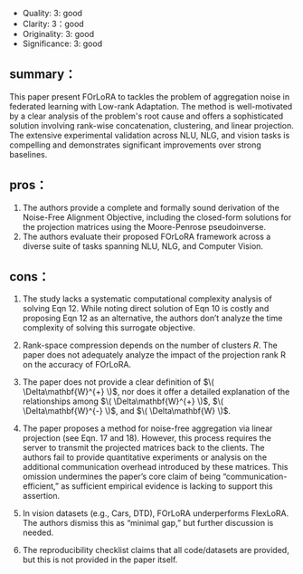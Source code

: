 
- Quality: 3: good
- Clarity: 3：good
- Originality: 3: good
- Significance: 3: good

## summary：
This paper present FOrLoRA to tackles the problem of aggregation noise in federated learning with Low-rank Adaptation. The method is well-motivated by a clear analysis of the problem's root cause and offers a sophisticated solution involving rank-wise concatenation, clustering, and linear projection. The extensive experimental validation across NLU, NLG, and vision tasks is compelling and demonstrates significant improvements over strong baselines.


## pros：
1. The authors provide a complete and formally sound derivation of the Noise-Free Alignment Objective, including the closed-form solutions for the projection matrices using the Moore-Penrose pseudoinverse.
2. The authors evaluate their proposed FOrLoRA framework across a diverse suite of tasks spanning NLU, NLG, and Computer Vision.


## cons：
1. The study lacks a systematic computational complexity analysis of solving Eqn 12. While noting direct solution of Eqn 10 is costly and proposing Eqn 12 as an alternative, the authors don’t analyze the time complexity of solving this surrogate objective.

2. Rank-space compression depends on the number of clusters $R$. The paper does not adequately analyze the impact of the projection rank R on the accuracy of FOrLoRA.

3. The paper does not provide a clear definition of $\( \Delta\mathbf{W}^{+} \)$, nor does it offer a detailed explanation of the relationships among $\( \Delta\mathbf{W}^{+} \)$, $\( \Delta\mathbf{W}^{-} \)$, and $\( \Delta\mathbf{W} \)$.
4. The paper proposes a method for noise-free aggregation via linear projection (see Eqn. 17 and 18). However, this process requires the server to transmit the projected matrices back to the clients. The authors fail to provide quantitative experiments or analysis on the additional communication overhead introduced by these matrices. This omission undermines the paper’s core claim of being “communication-efficient,” as sufficient empirical evidence is lacking to support this assertion.
5. In vision datasets (e.g., Cars, DTD), FOrLoRA underperforms FlexLoRA.   The authors dismiss this as “minimal gap,” but further discussion is needed.
6. The reproducibility checklist claims that all code/datasets are provided, but this is not provided in the paper itself.
